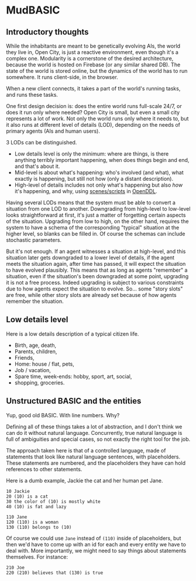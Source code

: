 # MudBASIC

## Introductory thoughts

While the inhabitants are meant to be genetically evolving AIs, the world they live in, Open City, is just a reactive environment, even though it's a complex one. Modularity is a cornerstone of the desired architecture, because the world is hosted on Firebase (or any similar shared DB). The state of the world is stored online, but the dynamics of the world has to run somewhere. It runs client-side, in the browser.

When a new client connects, it takes a part of the world's running tasks, and runs these tasks.

One first design decision is: does the entire world runs full-scale 24/7, or does it run only where needed? Open City is small, but even a small city represents a lot of work. Not only the world runs only where it needs to, but it also runs at different level of details (LOD), depending on the needs of primary agents (AIs and human users).

3 LODs can be distinguished.

- Low details level is only the minimum: where are things, is there anything terribly important happening, when does things begin and end, and that's about it.
- Mid-level is about what's happening: who's involved (and what), what exactly is happening, but still not how (only a distant description).
- High-level of details includes not only what's happening but also _how_ it's happening, and why, using [scenes/scripts](https://tinycog.sourceforge.net/wiki/Scene_Based_Reasoning) in [OpenDDL](http://openddl.org/).

Having several LODs means that the system must be able to convert a situation from one LOD to another. Downgrading from high-level to low-level looks straightforward at first, it's just a matter of forgetting certain aspects of the situation. Upgrading from low to high, on the other hand, requires the system to have a schema of the corresponding "typical" situation at the higher level, so blanks can be filled in. Of course the schemas can include stochastic parameters.

But it's not enough. If an agent witnesses a situation at high-level, and this situation later gets downgraded to a lower level of details, if the agent meets the situation again, after time has passed, it will expect the situation to have evolved plausibly. This means that as long as agents "remember" a situation, even if the situation's been downgraded at some point, upgrading it is not a free process. Indeed upgrading is subject to various constraints due to how agents expect the situation to evolve. So... some "story slots" are free, while other story slots are already set because of how agents remember the situation.

## Low details level

Here is a low details description of a typical citizen life.

- Birth, age, death,
- Parents, children,
- Friends,
- Home: house / flat, pets,
- Job / vacation,
- Spare time, week-ends: hobby, sport, art, social,
- shopping, groceries.

## Unstructured BASIC and the entities

Yup, good old BASIC. With line numbers. Why?

Defining all of these things takes a lot of abstraction, and I don't think we can do it without natural language. Concurrently, true natural language is full of ambiguities and special cases, so not exactly the right tool for the job.

The approach taken here is that of a controlled language, made of statements that look like natural language sentences, with placeholders. These statements are numbered, and the placeholders they have can hold references to other statements.

Here is a dumb example, Jackie the cat and her human pet Jane.

```
10 Jackie
20 (10) is a cat
30 the color of (10) is mostly white
40 (10) is fat and lazy

110 Jane
120 (110) is a woman
130 (110) belongs to (10)
```

Of course we could use `Jane` instead of `(110)` inside of placeholders, but then we'd have to come up with an id for each and every entity we have to deal with. More importantly, we might need to say things about statements themselves. For instance:

```
210 Joe
220 (210) believes that (130) is true
```











